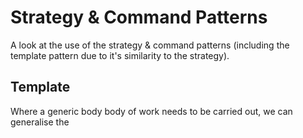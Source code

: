﻿# Strategy & Command Patterns

A look at the use of the strategy & command patterns (including the template pattern due to it's similarity to the strategy).

## Template

Where a generic body body of work needs to be carried out, we can generalise the 